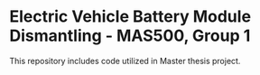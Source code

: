 # Electric Vehicle Battery Module Dismantling - MAS500, Group 1

This repository includes code utilized in Master thesis project. 
